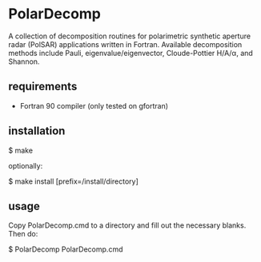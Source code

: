 PolarDecomp
===========

A collection of decomposition routines for polarimetric synthetic aperture radar (PolSAR) applications written in Fortran. Available decomposition methods include Pauli, eigenvalue/eigenvector, Cloude-Pottier H/A/&#945;, and Shannon.

requirements
------------
- Fortran 90 compiler (only tested on gfortran)

installation
------------
   $ make 

optionally:

   $ make install [prefix=/install/directory]

usage
-----
Copy PolarDecomp.cmd to a directory and fill out the necessary blanks. Then do:

   $ PolarDecomp PolarDecomp.cmd


